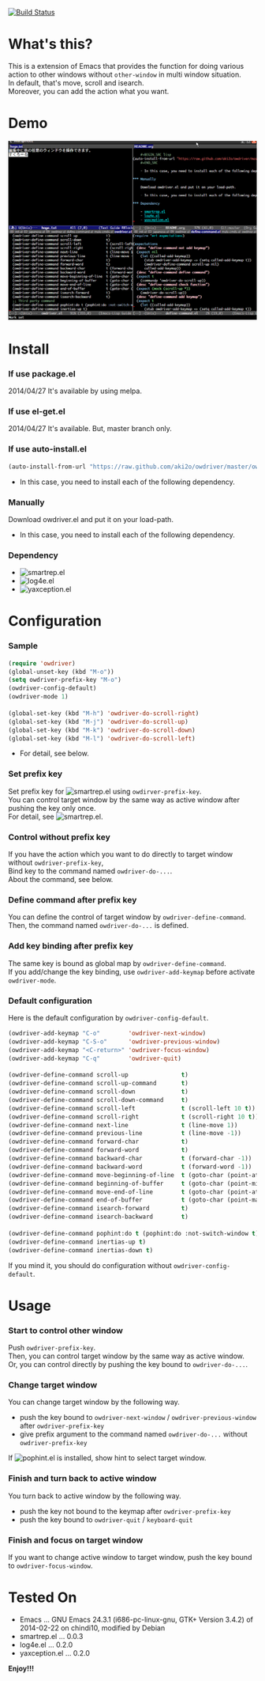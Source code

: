 [![Build Status](https://travis-ci.org/aki2o/owdriver.svg?branch=master)](https://travis-ci.org/aki2o/owdriver)

# What's this?

This is a extension of Emacs that provides the function for doing various action to
other windows without `other-window` in multi window situation.  
In default, that's move, scroll and isearch.  
Moreover, you can add the action what you want.  

# Demo

![demo](image/demo.gif)

# Install

### If use package.el

2014/04/27 It's available by using melpa.

### If use el-get.el

2014/04/27 It's available. But, master branch only.

### If use auto-install.el

```lisp
(auto-install-from-url "https://raw.github.com/aki2o/owdriver/master/owdriver.el")
```
-   In this case, you need to install each of the following dependency.

### Manually

Download owdriver.el and put it on your load-path.  
-   In this case, you need to install each of the following dependency.

### Dependency

-   ![smartrep.el](https://github.com/myuhe/smartrep.el)
-   ![log4e.el](https://github.com/aki2o/log4e)
-   ![yaxception.el](https://github.com/aki2o/yaxception)

# Configuration

### Sample

```lisp
(require 'owdriver)
(global-unset-key (kbd "M-o"))
(setq owdriver-prefix-key "M-o")
(owdriver-config-default)
(owdriver-mode 1)

(global-set-key (kbd "M-h") 'owdriver-do-scroll-right)
(global-set-key (kbd "M-j") 'owdriver-do-scroll-up)
(global-set-key (kbd "M-k") 'owdriver-do-scroll-down)
(global-set-key (kbd "M-l") 'owdriver-do-scroll-left)
```
-   For detail, see below.

### Set prefix key

Set prefix key for ![smartrep.el](https://github.com/myuhe/smartrep.el) using `owdirver-prefix-key`.  
You can control target window by the same way as active window after pushing the key only once.  
For detail, see ![smartrep.el](https://github.com/myuhe/smartrep.el).  

### Control without prefix key

If you have the action which you want to do directly to target window without `owdriver-prefix-key`,  
Bind key to the command named `owdriver-do-...`.  
About the command, see below.  

### Define command after prefix key

You can define the control of target window by `owdriver-define-command`.  
Then, the command named `owdriver-do-...` is defined.

### Add key binding after prefix key

The same key is bound as global map by `owdriver-define-command`.  
If you add/change the key binding, use `owdriver-add-keymap` before activate `owdriver-mode`.  

### Default configuration

Here is the default configuration by `owdriver-config-default`.  

```lisp
(owdriver-add-keymap "C-o"        'owdriver-next-window)
(owdriver-add-keymap "C-S-o"      'owdriver-previous-window)
(owdriver-add-keymap "<C-return>" 'owdriver-focus-window)
(owdriver-add-keymap "C-q"        'owdriver-quit)

(owdriver-define-command scroll-up               t)
(owdriver-define-command scroll-up-command       t)
(owdriver-define-command scroll-down             t)
(owdriver-define-command scroll-down-command     t)
(owdriver-define-command scroll-left             t (scroll-left 10 t))
(owdriver-define-command scroll-right            t (scroll-right 10 t))
(owdriver-define-command next-line               t (line-move 1))
(owdriver-define-command previous-line           t (line-move -1))
(owdriver-define-command forward-char            t)
(owdriver-define-command forward-word            t)
(owdriver-define-command backward-char           t (forward-char -1))
(owdriver-define-command backward-word           t (forward-word -1))
(owdriver-define-command move-beginning-of-line  t (goto-char (point-at-bol)))
(owdriver-define-command beginning-of-buffer     t (goto-char (point-min)))
(owdriver-define-command move-end-of-line        t (goto-char (point-at-eol)))
(owdriver-define-command end-of-buffer           t (goto-char (point-max)))
(owdriver-define-command isearch-forward         t)
(owdriver-define-command isearch-backward        t)

(owdriver-define-command pophint:do t (pophint:do :not-switch-window t))
(owdriver-define-command inertias-up t)
(owdriver-define-command inertias-down t)
```

If you mind it, you should do configuration without `owdriver-config-default`.  

# Usage

### Start to control other window

Push `owdriver-prefix-key`.  
Then, you can control target window by the same way as active window.  
Or, you can control directly by pushing the key bound to `owdriver-do-...`.  

### Change target window

You can change target window by the following way.  
-   push the key bound to `owdriver-next-window` / `owdriver-previous-window` after `owdriver-prefix-key`
-   give prefix argument to the command named `owdriver-do-...` without `owdriver-prefix-key`

If ![pophint.el](https://github.com/aki2o/emacs-pophint) is installed, show hint to select target window.  

### Finish and turn back to active window

You turn back to active window by the following way.  
-   push the key not bound to the keymap after `owdriver-prefix-key`
-   push the key bound to `owdriver-quit` / `keyboard-quit`

### Finish and focus on target window

If you want to change active window to target window, push the key bound to `owdriver-focus-window`.  

# Tested On

-   Emacs &#x2026; GNU Emacs 24.3.1 (i686-pc-linux-gnu, GTK+ Version 3.4.2) of 2014-02-22 on chindi10, modified by Debian
-   smartrep.el &#x2026; 0.0.3
-   log4e.el &#x2026; 0.2.0
-   yaxception.el &#x2026; 0.2.0

**Enjoy!!!**
